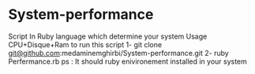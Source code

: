 # System-performance
Script In Ruby language which determine your system Usage  CPU+Disque+Ram
to run this script
1- git clone git@github.com:medaminemghirbi/System-performance.git
2- ruby Perfermance.rb
ps : It should ruby enivironement installed in your system
